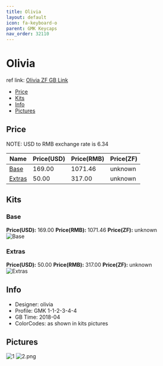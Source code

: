 ```yaml
---
title: Olivia
layout: default
icon: fa-keyboard-o
parent: GMK Keycaps
nav_order: 32110
---
```


# Olivia

ref link: [Olivia ZF GB Link](http://www.zfrontier.com/m/3543)

* [Price](#price)
* [Kits](#kits)
* [Info](#info)
* [Pictures](#pictures)


## Price  
NOTE: USD to RMB exchange rate is 6.34

| Name          | Price(USD)    |  Price(RMB) |  Price(ZF) |
| ------------- | ------------- |  ---------- |  --------- |
|[Base](#base)|169.00|1071.46|unknown|
|[Extras](#extras)|50.00|317.00|unknown|


## Kits
### Base
**Price(USD):** 169.00    **Price(RMB):** 1071.46    **Price(ZF):** unknown    
<img src="{{ 'assets/images/gmk-keycaps/olivia/kits_pics/base.jpg' | relative_url }}" alt="Base" class="image featured">

### Extras
**Price(USD):** 50.00    **Price(RMB):** 317.00    **Price(ZF):** unknown    
<img src="{{ 'assets/images/gmk-keycaps/olivia/kits_pics/extras.jpg' | relative_url }}" alt="Extras" class="image featured">


## Info
* Designer: olivia
* Profile: GMK 1-1-2-3-4-4
* GB Time: 2018-04
* ColorCodes: as shown in kits pictures


## Pictures
<img src="{{ 'assets/images/gmk-keycaps/olivia/rendering_pics/1.jpg' | relative_url }}" alt="1" class="image featured">
<img src="{{ 'assets/images/gmk-keycaps/olivia/rendering_pics/2.png' | relative_url }}" alt="2.png" class="image featured">
